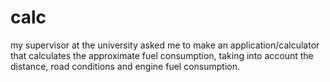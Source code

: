 # calc
my supervisor at the university asked me to make an application/calculator that calculates the approximate fuel consumption, taking into account the distance, road conditions and engine fuel consumption.
